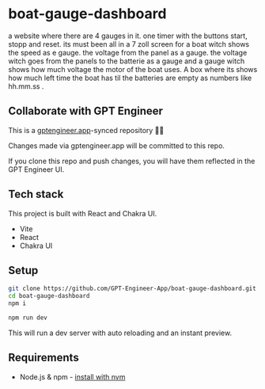 # boat-gauge-dashboard

a website where there are 4 gauges in it. one timer with the buttons start, stopp and reset. its must been all in a 7 zoll screen for a boat witch shows the speed as e gauge. the voltage from the panel as a gauge. the voltage witch goes from the panels to the batterie as a gauge and a gauge witch shows how much voltage the motor of the boat uses. A box where its shows how much left time the boat has til the batteries are empty as numbers like hh.mm.ss . 

## Collaborate with GPT Engineer

This is a [gptengineer.app](https://gptengineer.app)-synced repository 🌟🤖

Changes made via gptengineer.app will be committed to this repo.

If you clone this repo and push changes, you will have them reflected in the GPT Engineer UI.

## Tech stack

This project is built with React and Chakra UI.

- Vite
- React
- Chakra UI

## Setup

```sh
git clone https://github.com/GPT-Engineer-App/boat-gauge-dashboard.git
cd boat-gauge-dashboard
npm i
```

```sh
npm run dev
```

This will run a dev server with auto reloading and an instant preview.

## Requirements

- Node.js & npm - [install with nvm](https://github.com/nvm-sh/nvm#installing-and-updating)
